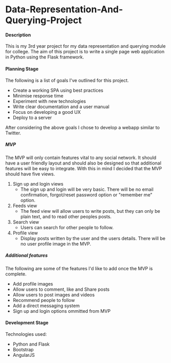 # Data-Representation-And-Querying-Project

#### Description
This is my 3rd year project for my data representation and querying module for college. The aim of this project is to write a single page web application in Python using the Flask framework.

#### Planning Stage

The following is a list of goals I've outlined for this project.
+ Create a working SPA using best practices
+ Minimise response time
+ Experiment with new technologies
+ Write clear documentation and a user manual
+ Focus on developing a good UX
+ Deploy to a server

After considering the above goals I chose to develop a webapp similar to Twitter.

##### MVP
The MVP will only contain features vital to any social network. It should have a user friendly layout and should also be designed so that additional features will be easy to integrate. With this in mind I decided that the MVP should have five views.

1. Sign up and login views
   - The sign up and login will be very basic. There will be no email confirmation, forgot/reset password option or "remember me" option.
2. Feeds view
   - The feed view will allow users to write posts, but they can only be plain text, and to read other peoples posts.
3. Search view
   - Users can search for other people to follow.
4. Profile view
   - Display posts written by the user and the users details. There will be no user profile image in the MVP.

##### Additional features
The following are some of the features I'd like to add once the MVP is complete.
+ Add profile images
+ Allow users to comment, like and Share posts
+ Allow users to post images and videos
+ Recommend people to follow
+ Add a direct messaging system
+ Sign up and login options ommitted from MVP

#### Development Stage
Technologies used:
+ Python and Flask
+ Bootstrap
+ AngularJS